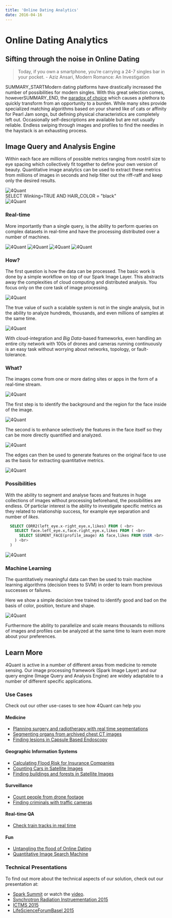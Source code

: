 ```yaml
---
title: 'Online Dating Analytics'
date: 2016-04-16
---
```


# Online Dating Analytics

## Sifting through the noise in Online Dating

> Today, if you own a smartphone, you’re carrying a 24-7 singles bar in your pocket. - Aziz Ansari, Modern Romance: An Investigation

SUMMARY_STARTModern dating platforms have drastically increased the number of possibilities for modern singles. With this great selection comes, howeverSUMMARY_END, the [paradox of choice](https://en.wikipedia.org/wiki/The_Paradox_of_Choice) which causes a plethora to quickly transform from an opportunity to a burden. While many sites provide specialized matching algorithms based on your shared like of cats or affinity for Pearl Jam songs, but defining physical characteristics are completely left out. Occasionally self-descriptions are available but are not usually reliable. Endless swiping through images and profiles to find the needles in the haystack is an exhausting process.

## Image Query and Analysis Engine

Within each face are millions of possible metrics ranging from nostril size to eye spacing which collectively fit together to define your own version of beauty. Quantitative image analytics can be used to extract these metrics from millions of images in seconds and help filter out the riff-raff and keep only the desired results.

<img alt='4Quant' src='images/online-dating/od-001.png'>

<div class='code'>SELECT Winking=TRUE AND HAIR_COLOR = "black"</div>

<div class='half-width-image'><img alt='4Quant' src='images/online-dating/od-002.gif'></div>

###  Real-time

More importantly than a single query, is the ability to perform queries on complex datasets in real-time and have the processing distributed over a number of machines.

<div class='half-width-image'>
  <img alt='4Quant' src='images/online-dating/od-003.gif'>
  <img alt='4Quant' src='images/online-dating/od-004.gif'>
  <img alt='4Quant' src='images/online-dating/od-005.gif'>
  <img alt='4Quant' src='images/online-dating/od-006.gif'>
</div>

### How?

The first question is how the data can be processed. The basic work is done by a simple workflow on top of our Spark Image Layer. This abstracts away the complexities of cloud computing and distributed analysis. You focus only on the core task of image processing.

<div class='half-width-image'>
  <img alt='4Quant' src='images/online-dating/od-007.svg'>
</div>

The true value of such a scalable system is not in the single analysis, but in the ability to analyze hundreds, thousands, and even millions of samples at the same time.

<img alt='4Quant' src='images/online-dating/od-008.svg'>

With cloud-integration and *Big Data*-based frameworks, even handling an entire city network with 100s of drones and cameras running continuously is an easy task without worrying about networks, topology, or fault-tolerance.

### What?

The images come from one or more dating sites or apps in the form of a real-time stream.

<div class='half-width-image'><img alt='4Quant' src='images/online-dating/od-009.gif'></div>

The first step is to identify the background and the region for the face inside of the image.

<div class='half-width-image'><img alt='4Quant' src='images/online-dating/od-010.jpg'></div>

The second is to enhance selectively the features in the face itself so they can be more directly quantified and analyzed.

<div class='half-width-image'><img alt='4Quant' src='images/online-dating/od-011.png'></div>

The edges can then be used to generate features on the original face to use as the basis for extracting quantitative metrics.

<div class='half-width-image'><img alt='4Quant' src='images/online-dating/od-012.png'></div>

### Possibilities

With the ability to segment and analyse faces and features in huge collections of images without processing beforehand, the possibilities are endless. Of particlar interest is the ability to investigate specific metrics as they related to relationship success, for example eye separation and number of *likes*.

~~~ sql
  SELECT CORR2(left_eye.x-right_eye.x,likes) FROM ( <br>
    SELECT face.left_eye.x,face.right_eye.x,likes FROM ( <br>
      SELECT SEGMENT_FACE(profile_image) AS face,likes FROM USER <br>
    ) <br>
  )
~~~

<img alt='4Quant' src='images/online-dating/od-013.png'>

### Machine Learning

The quantitatively meaningful data can then be used to train machine learning algorithms (decision trees to SVM) in order to learn from previous successes or failures.

Here we show a simple decision tree trained to identify good and bad on the basis of color, position, texture and shape.

<img alt='4Quant' src='images/online-dating/od-014.png'>

Furthermore the ability to parallelize and scale means thousands to millions of images and profiles can be analyzed at the same time to learn even more about your preferences.

## Learn More

4Quant is active in a number of different areas from medicine to remote sensing. Our image processing framework (Spark Image Layer) and our query engine (Image Query and Analysis Engine) are widely adaptable to a number of different specific applications.

### Use Cases

Check out our other use-cases to see how 4Quant can help you

#### Medicine

* [Planning surgery and radiotherapy with real time segmentations](http://4quant.com/Realtime-MRI-Segmentation)
* [Segmenting organs from archived chest CT images](http://4quant.com/Organ-Segmentation/)
* [Finding lesions in Capsule Based Endoscopy](http://4quant.com/Capsule-Endoscopy)

#### Geographic Information Systems

* [Calculating Flood Risk for Insurance Companies](http://4quant.com/Flood-Risk)
* [Counting Cars in Satellite Images](http://4quant.com/countingcarsdemo)
* [Finding buildings and forests in Satellite Images](http://4quant.com/geospatialdemo/)

#### Surveillance

* [Count people from drone footage](http://4quant.com/Drone-People-Counting)
* [Finding criminals with traffic cameras](http://4quant.com/Pursuing-Criminals/)

#### Real-time QA

* [Check train tracks in real time](http://4quant.com/Railway-Check)

#### Fun

* [Untangling the flood of Online Dating](http://4quant.com/Online-Dating)
* [Quantitative Image Search Machine](http://kmader.shinyapps.io/SearchMachineDemo)

### Technical Presentations

To find out more about the technical aspects of our solution, check out our presentation at:

* [Spark Summit](http://4quant.com/spark-east-2015) or watch the [video](https://www.youtube.com/watch?v=ohR_y7HZaHA&index=10&list=PL-x35fyliRwiy50Ud2ltPx8_yA4H34ppJ).
* [Synchrotron Radiation Instruementation 2015](http://4quant.com/SRI2015)
* [ICTMS 2015](http://4quant.com/ICTMS2015)
* [LifeScienceForumBasel 2015](http://4quant.com/LSFB2015)
